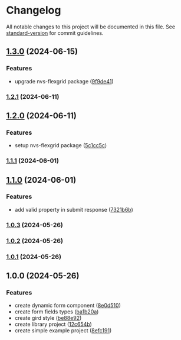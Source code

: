 # Changelog

All notable changes to this project will be documented in this file. See [standard-version](https://github.com/conventional-changelog/standard-version) for commit guidelines.

## [1.3.0](https://github.com/nvs-dynamic-form/ng-core/compare/v1.2.1...v1.3.0) (2024-06-15)


### Features

* upgrade nvs-flexgrid package ([9f9de41](https://github.com/nvs-dynamic-form/ng-core/commit/9f9de4104530acd7f9231e82405644570e6c51fa))

### [1.2.1](https://github.com/nvs-dynamic-form/ng-core/compare/v1.2.0...v1.2.1) (2024-06-11)

## [1.2.0](https://github.com/nvs-dynamic-form/ng-core/compare/v1.1.1...v1.2.0) (2024-06-11)


### Features

* setup nvs-flexgrid package ([5c1cc5c](https://github.com/nvs-dynamic-form/ng-core/commit/5c1cc5c9f675870dca17d774df7e632e86338912))

### [1.1.1](https://github.com/nvs-dynamic-form/ng-core/compare/v1.1.0...v1.1.1) (2024-06-01)

## [1.1.0](https://github.com/nvs-dynamic-form/ng-core/compare/v1.0.3...v1.1.0) (2024-06-01)


### Features

* add valid property in submit response ([7321b6b](https://github.com/nvs-dynamic-form/ng-core/commit/7321b6b20aef313ee2cafaa9b38997de54d8f7bc))

### [1.0.3](https://github.com/nvs-dynamic-form/ng-core/compare/v1.0.2...v1.0.3) (2024-05-26)

### [1.0.2](https://github.com/nvs-dynamic-form/ng-core/compare/v1.0.1...v1.0.2) (2024-05-26)

### [1.0.1](https://github.com/nvs-dynamic-form/ng-core/compare/v1.0.0...v1.0.1) (2024-05-26)

## 1.0.0 (2024-05-26)


### Features

* create dynamic form component ([8e0d510](https://github.com/nvs-dynamic-form/ng-core/commit/8e0d510c2829821c20348f71c2e121e8eca84e28))
* create form fields types ([ba1b20a](https://github.com/nvs-dynamic-form/ng-core/commit/ba1b20abde640c071e93442f19cc355a7804fb13))
* create gird style ([be88e92](https://github.com/nvs-dynamic-form/ng-core/commit/be88e92785377f1251508bc624ba80a321c52a6c))
* create library project ([12c654b](https://github.com/nvs-dynamic-form/ng-core/commit/12c654b52dc97e5f958eb854dc5fa4f95af28747))
* create simple example project ([8efc191](https://github.com/nvs-dynamic-form/ng-core/commit/8efc191442bd231031ff206dc41ef4e6dd811b5b))
